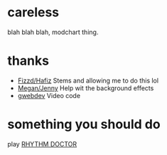 # careless
blah blah blah, modchart thing.

# thanks
- [Fizzd/Hafiz](https://twitter.com/7thbeat) Stems and allowing me to do this lol
- [Megan/Jenny](https://twitter.com/megaminerjenny) Help wit the background effects
- [gwebdev](https://github.com/GrowtopiaFli) Video code

# something you should do
play [RHYTHM DOCTOR](https://store.steampowered.com/app/774181/Rhythm_Doctor/)
